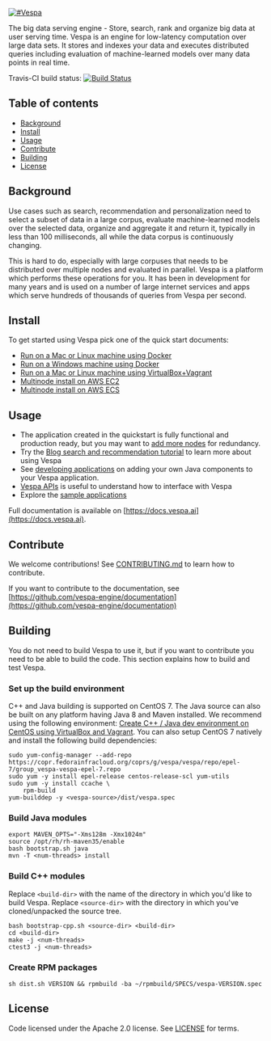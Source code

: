 <!-- Copyright 2017 Yahoo Holdings. Licensed under the terms of the Apache 2.0 license. See LICENSE in the project root. -->

[![#Vespa](https://vespa.ai/img/VespaLogoBlack.png)](https://vespa.ai)

The big data serving engine - Store, search, rank and organize big data at user serving time.
Vespa is an engine for low-latency computation over large data sets.
It stores and indexes your data and executes distributed queries including evaluation of
machine-learned models over many data points in real time.

Travis-CI build status: [![Build Status](https://travis-ci.org/vespa-engine/vespa.svg?branch=master)](https://travis-ci.org/vespa-engine/vespa)

## Table of contents

- [Background](#background)
- [Install](#install)
- [Usage](#usage)
- [Contribute](#contribute)
- [Building](#building)
- [License](#license)
   
## Background

Use cases such as search, recommendation and personalization need to select a subset of data in a large corpus,
evaluate machine-learned models over the selected data, organize and aggregate it and return it, typically in less
than 100 milliseconds, all while the data corpus is continuously changing. 

This is hard to do, especially with large corpuses that needs to be distributed over multiple nodes and evaluated in 
parallel. Vespa is a platform which performs these operations for you. It has been in development for many years 
and is used on a number of large internet services and apps which serve hundreds of thousands of queries from 
Vespa per second.

## Install

To get started using Vespa pick one of the quick start documents:

- [Run on a Mac or Linux machine using Docker](https://docs.vespa.ai/documentation/vespa-quick-start.html)
- [Run on a Windows machine using Docker](https://docs.vespa.ai/documentation/vespa-quick-start-windows.html)
- [Run on a Mac or Linux machine using VirtualBox+Vagrant](https://docs.vespa.ai/documentation/vespa-quick-start-centos.html)
- [Multinode install on AWS EC2](https://docs.vespa.ai/documentation/vespa-quick-start-multinode-aws.html)
- [Multinode install on AWS ECS](https://docs.vespa.ai/documentation/vespa-quick-start-multinode-aws-ecs.html)

## Usage 

- The application created in the quickstart is fully functional and production ready, but you may want to [add more nodes](https://docs.vespa.ai/documentation/multinode-systems.html) for redundancy.
- Try the [Blog search and recommendation tutorial](https://docs.vespa.ai/documentation/tutorials/blog-search.html) to learn more about using Vespa
- See [developing applications](https://docs.vespa.ai/documentation/jdisc/developing-applications.html) on adding your own Java components to your Vespa application.
- [Vespa APIs](https://docs.vespa.ai/documentation/api.html) is useful to understand how to interface with Vespa
- Explore the [sample applications](https://github.com/vespa-engine/sample-apps/tree/master)

Full documentation is available on [https://docs.vespa.ai](https://docs.vespa.ai).

## Contribute

We welcome contributions! See [CONTRIBUTING.md](CONTRIBUTING.md) to learn how to contribute.

If you want to contribute to the documentation, see
[https://github.com/vespa-engine/documentation](https://github.com/vespa-engine/documentation)


## Building

You do not need to build Vespa to use it, but if you want to contribute you need to be able to build the code.
This section explains how to build and test Vespa.

### Set up the build environment

C++ and Java building is supported on CentOS 7. The Java source can also be built on any platform having Java 8 and Maven installed. 
We recommend using the following environment: [Create C++ / Java dev environment on CentOS using VirtualBox and Vagrant](vagrant/README.md).
You can also setup CentOS 7 natively and install the following build dependencies:

    sudo yum-config-manager --add-repo https://copr.fedorainfracloud.org/coprs/g/vespa/vespa/repo/epel-7/group_vespa-vespa-epel-7.repo
    sudo yum -y install epel-release centos-release-scl yum-utils
    sudo yum -y install ccache \
        rpm-build
    yum-builddep -y <vespa-source>/dist/vespa.spec

### Build Java modules

    export MAVEN_OPTS="-Xms128m -Xmx1024m"
    source /opt/rh/rh-maven35/enable
    bash bootstrap.sh java
    mvn -T <num-threads> install

### Build C++ modules

Replace `<build-dir>` with the name of the directory in which you'd like to build Vespa.
Replace `<source-dir>` with the directory in which you've cloned/unpacked the source tree.

    bash bootstrap-cpp.sh <source-dir> <build-dir>
    cd <build-dir>
    make -j <num-threads>
    ctest3 -j <num-threads>

### Create RPM packages

    sh dist.sh VERSION && rpmbuild -ba ~/rpmbuild/SPECS/vespa-VERSION.spec
    
## License

Code licensed under the Apache 2.0 license. See [LICENSE](LICENSE) for terms.
